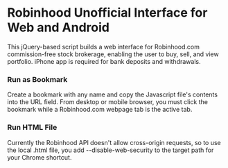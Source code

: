 # Robinhood Unofficial Interface for Web and Android

This jQuery-based script builds a web interface for Robinhood.com commission-free stock brokerage, enabling the user to buy, sell, and view portfolio. iPhone app is required for bank deposits and withdrawals.

### Run as Bookmark

Create a bookmark with any name and copy the Javascript file's contents into the URL field. From desktop or mobile browser, you must click the bookmark while a Robinhood.com webpage tab is the active tab.

### Run HTML File
Currently the Robinhood API doesn't allow cross-origin requests, so to use the local .html file, you add --disable-web-security to the target path for your Chrome shortcut.
